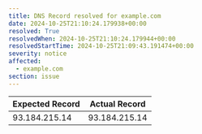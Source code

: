 ```yaml
---
title: DNS Record resolved for example.com
date: 2024-10-25T21:10:24.179938+00:00
resolved: True
resolvedWhen: 2024-10-25T21:10:24.179944+00:00
resolvedStartTime: 2024-10-25T21:09:43.191474+00:00
severity: notice
affected:
  - example.com
section: issue
---
```


| Expected Record  | Actual Record  |
|------------------|----------------|
| 93.184.215.14 | 93.184.215.14 |

